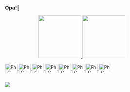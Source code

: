 ### Opa!👋

<div align="center">
  <a href="https://github.com/paulohenrique04">
  <img height="140em" src="https://github-readme-stats.vercel.app/api?username=paulohenrique04&show_icons=true&theme=dark&include_all_commits=true&count_private=true"/>
  <img height="140em" src="https://github-readme-stats.vercel.app/api/top-langs/?username=paulohenrique04&layout=compact&langs_count=7&theme=dark"/>
</div>

<div style="display: inline_block"><br>
 <img align="center" alt="Ph_C" height="30" width="40" src="https://cdn.jsdelivr.net/gh/devicons/devicon/icons/c/c-original.svg">
 <img align="center" alt="Ph_C" height="30" width="40" src="https://cdn.jsdelivr.net/gh/devicons/devicon/icons/cplusplus/cplusplus-original.svg">
 <img align="center" alt="Ph_C" height="30" width="40" src="https://cdn.jsdelivr.net/gh/devicons/devicon/icons/java/java-original.svg" />
 <img align="center" alt="Ph_C" height="30" width="40" src="https://cdn.jsdelivr.net/gh/devicons/devicon/icons/python/python-original-wordmark.svg" />
 <img align="center" alt="Ph_C" height="30" width="40" src="https://cdn.jsdelivr.net/gh/devicons/devicon@latest/icons/html5/html5-original-wordmark.svg" />
 <img align="center" alt="Ph_C" height="30" width="40" src="https://cdn.jsdelivr.net/gh/devicons/devicon@latest/icons/css3/css3-original-wordmark.svg" />
 <img align="center" alt="Ph_C" height="30" width="40" src="https://cdn.jsdelivr.net/gh/devicons/devicon@latest/icons/javascript/javascript-original.svg" />
 <img align="center" alt="Ph_C" height="30" width="40" src="https://cdn.jsdelivr.net/gh/devicons/devicon@latest/icons/react/react-original-wordmark.svg" />
</div>

##

<div>
</a> 
  <a href = "mailto:paulohab2004@gmail.com"><img src="https://img.shields.io/badge/Gmail-D14836?style=for-the-badge&logo=gmail&logoColor=white" target="_blank"></a>
</div>



            
         
